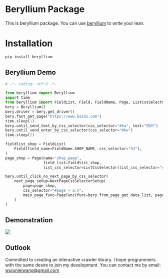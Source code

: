 # Beryllium Package

This is beryllium package. You can use [beryllium](https://github.com/mannuan/beryllium/) to write your lean.

# Installation

```bash
pip install beryllium
```

## Beryllium Demo
```python
# -*- coding: utf-8 -*-

from beryllium import Beryllium
import time
from beryllium import FieldList, Field, FieldName, Page, ListCssSelector, Mongodb, NextPageCssSelectorSetup, PageFunc
bery = Beryllium()
bery.driver = bery.get_driver()
bery.fast_get_page("https://www.baidu.com")
time.sleep(1)
bery.until_send_text_by_css_selector(css_selector="#kw", text="杭州")
bery.until_send_enter_by_css_selector(css_selector="#kw")
time.sleep(2)

fieldlist_shop = FieldList(
    Field(field_name=FieldName.SHOP_NAME, css_selector="h3"),
)
page_shop = Page(name="shop_page",
                 field_list=fieldlist_shop,
                 list_css_selector=ListCssSelector(list_css_selector="#content_left > div.result.c-container"))

bery.until_click_no_next_page_by_css_selector(
    next_page_setup=NextPageCssSelectorSetup(
        page=page_shop,
        css_selector="#page > a.n",
        main_page_func=PageFunc(func=bery.from_page_get_data_list, page=page_shop)
    )
)
```

## Demonstration

<img src="https://mannuan.github.io/images/IMG_0813.GIF">


## Outlook
Committed to creating an interactive crawler library. I hope programmers with the same desire to join my development. You can contact me by email: wujunleiwang@gmail.com
